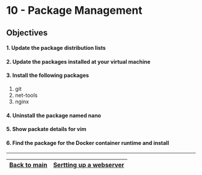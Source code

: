 # 10 - Package Management

## Objectives

#### 1. Update the package distribution lists
#### 2. Update the packages installed at your virtual machine
#### 3. Install the following packages
1. git
2. net-tools
3. nginx
#### 4. Uninstall the package named nano
#### 5. Show packate details for vim
#### 6. Find the package for the Docker container runtime and install

---

[Back to main](../README.md)| [Sertting up a webserver](../lab-webserver.md)|
:----- |:---- |
